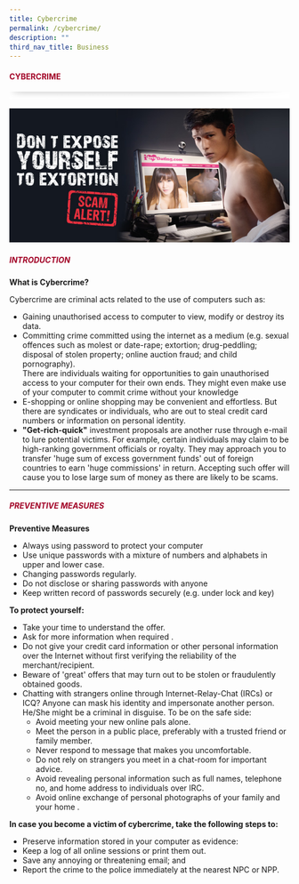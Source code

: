 ```yaml
---
title: Cybercrime
permalink: /cybercrime/
description: ""
third_nav_title: Business
---
```

#### <font style="color:#a20427;">CYBERCRIME</font>

![](/images/About/header-border.png)

![](/images/Crime/cybercrime.jpg)

##### <font style="color:#a20427;">INTRODUCTION</font>

**What is Cybercrime?**  

Cybercrime are criminal acts related to the use of computers such as:

*   Gaining unauthorised access to computer to view, modify or destroy its data.
*   Committing crime committed using the internet as a medium (e.g. sexual offences such as molest or date-rape; extortion; drug-peddling; disposal of stolen property; online auction fraud; and child pornography).  
    There are individuals waiting for opportunities to gain unauthorised access to your computer for their own ends. They might even make use of your computer to commit crime without your knowledge
*   E-shopping or online shopping may be convenient and effortless. But there are syndicates or individuals, who are out to steal credit card numbers or information on personal identity.
*   **"Get-rich-quick"**&nbsp;investment proposals are another ruse through e-mail to lure potential victims. For example, certain individuals may claim to be high-ranking government officials or royalty. They may approach you to transfer 'huge sum of excess government funds' out of foreign countries to earn 'huge commissions' in return. Accepting such offer will cause you to lose large sum of money as there are likely to be scams.

<hr>

##### <font style="color:#a20427;">PREVENTIVE MEASURES</font>

**Preventive Measures**

*   Always using password to protect your computer
*   Use unique passwords with a mixture of numbers and alphabets in upper and lower case.
*   Changing passwords regularly.
*   Do not disclose or sharing passwords with anyone
*   Keep written record of passwords securely (e.g. under lock and key)

**To protect yourself:**

*   Take your time to understand the offer.
*   Ask for more information when required .
*   Do not give your credit card information or other personal information over the Internet without first verifying the reliability of the merchant/recipient.
*   Beware of 'great' offers that may turn out to be stolen or fraudulently obtained goods.
*   Chatting with strangers online through Internet-Relay-Chat (IRCs) or ICQ? Anyone can mask his identity and impersonate another person. He/She might be a criminal in disguise. To be on the safe side:
    *   Avoid meeting your new online pals alone.
    *   Meet the person in a public place, preferably with a trusted friend or family member.
    *   Never respond to message that makes you uncomfortable.
    *   Do not rely on strangers you meet in a chat-room for important advice.
    *   Avoid revealing personal information such as full names, telephone no, and home address to individuals over IRC.
    *   Avoid online exchange of personal photographs of your family and your home .

**In case you become a victim of cybercrime, take the following steps to:**

*   Preserve information stored in your computer as evidence:
*   Keep a log of all online sessions or print them out.
*   Save any annoying or threatening email; and
*   Report the crime to the police immediately at the nearest NPC or NPP.